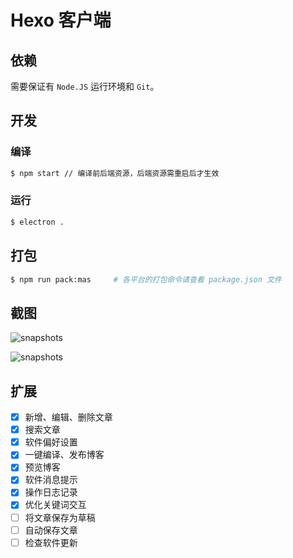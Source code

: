 # Hexo 客户端

## 依赖
需要保证有 `Node.JS` 运行环境和 `Git`。

## 开发
### 编译
```bash
$ npm start // 编译前后端资源，后端资源需重启后才生效
```

### 运行
```bash
$ electron .
```

## 打包
```bash
$ npm run pack:mas     # 各平台的打包命令请查看 package.json 文件
```

## 截图
![snapshots](http://wx1.sinaimg.cn/mw1024/a5bab661ly1fgv02bcqiij218g0xcwh4.jpg)

![snapshots](http://wx3.sinaimg.cn/mw1024/a5bab661ly1fgv02bhb4fj218g0xcdp9.jpg)

## 扩展
- [x] 新增、编辑、删除文章
- [x] 搜索文章
- [x] 软件偏好设置
- [x] 一键编译、发布博客
- [x] 预览博客
- [x] 软件消息提示
- [x] 操作日志记录
- [x] 优化关键词交互
- [ ] 将文章保存为草稿
- [ ] 自动保存文章
- [ ] 检查软件更新
